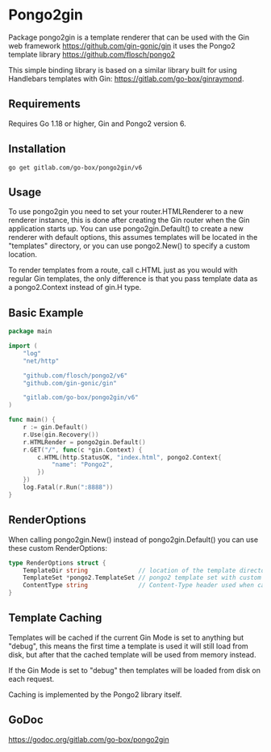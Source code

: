 Pongo2gin
=========

Package pongo2gin is a template renderer that can be used with the Gin web
framework https://github.com/gin-gonic/gin it uses the Pongo2 template library
https://github.com/flosch/pongo2

This simple binding library is based on a similar library built for using
Handlebars templates with Gin: https://gitlab.com/go-box/ginraymond.

Requirements
------------

Requires Go 1.18 or higher, Gin and Pongo2 version 6.

## Installation

`go get gitlab.com/go-box/pongo2gin/v6`

Usage
-----

To use pongo2gin you need to set your router.HTMLRenderer to a new renderer
instance, this is done after creating the Gin router when the Gin application
starts up. You can use pongo2gin.Default() to create a new renderer with
default options, this assumes templates will be located in the "templates"
directory, or you can use pongo2.New() to specify a custom location.

To render templates from a route, call c.HTML just as you would with
regular Gin templates, the only difference is that you pass template
data as a pongo2.Context instead of gin.H type.

Basic Example
-------------

```go
package main

import (
	"log"
	"net/http"

	"github.com/flosch/pongo2/v6"
	"github.com/gin-gonic/gin"

	"gitlab.com/go-box/pongo2gin/v6"
)

func main() {
	r := gin.Default()
	r.Use(gin.Recovery())
	r.HTMLRender = pongo2gin.Default()
	r.GET("/", func(c *gin.Context) {
		c.HTML(http.StatusOK, "index.html", pongo2.Context{
			"name": "Pongo2",
		})
	})
	log.Fatal(r.Run(":8888"))
}
```

RenderOptions
-------------

When calling pongo2gin.New() instead of pongo2gin.Default() you can use these
custom RenderOptions:

```go
type RenderOptions struct {
    TemplateDir string              // location of the template directory
    TemplateSet *pongo2.TemplateSet // pongo2 template set with custom loader, or nil
    ContentType string              // Content-Type header used when calling c.HTML()
}
```

Template Caching
----------------

Templates will be cached if the current Gin Mode is set to anything but "debug",
this means the first time a template is used it will still load from disk, but
after that the cached template will be used from memory instead.

If the Gin Mode is set to "debug" then templates will be loaded from disk on
each request.

Caching is implemented by the Pongo2 library itself.

GoDoc
-----

https://godoc.org/gitlab.com/go-box/pongo2gin
